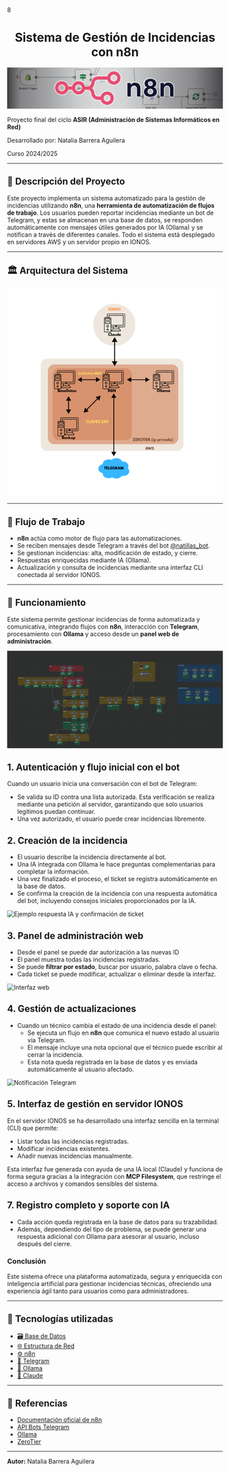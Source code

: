 8<div align="center">
  <h1>Sistema de Gestión de Incidencias con n8n</h1>
</div>

<p align="center">
  <img src="img/n8n.jpg" alt="n8n" />
</p>


Proyecto final del ciclo **ASIR (Administración de Sistemas Informáticos en Red)**

Desarrollado por: Natalia Barrera Aguilera

Curso 2024/2025


---

## 📁 Descripción del Proyecto

Este proyecto implementa un sistema automatizado para la gestión de incidencias utilizando **n8n**, una **herramienta de automatización de flujos de trabajo**. Los usuarios pueden reportar incidencias mediante un bot de Telegram, y estas se almacenan en una base de datos, se responden automáticamente con mensajes útiles generados por IA (Ollama) y se notifican a través de diferentes canales. Todo el sistema está desplegado en servidores AWS y un servidor propio en IONOS.

---

## 🏛️ Arquitectura del Sistema

<p align="center">
  <img src="img/estructuraRed.png" alt="Esquema de red">
</p>


---

## 📅 Flujo de Trabajo

- **n8n** actúa como motor de flujo para las automatizaciones.
- Se reciben mensajes desde Telegram a través del bot [@natillas_bot](http://t.me/natillas_bot).
- Se gestionan incidencias: alta, modificación de estado, y cierre.
- Respuestas enriquecidas mediante IA (Ollama).
- Actualización y consulta de incidencias mediante una interfaz CLI conectada al servidor IONOS.

---

## 📄 Funcionamiento

Este sistema permite gestionar incidencias de forma automatizada y comunicativa, integrando flujos con **n8n**, interacción con **Telegram**, procesamiento con **Ollama** y acceso desde un **panel web de administración**.


![esquemaN8N](img/estructuraN8N.png)

## 1. Autenticación y flujo inicial con el bot

Cuando un usuario inicia una conversación con el bot de Telegram:

- Se valida su ID contra una lista autorizada. Esta verificación se realiza mediante una petición al servidor, garantizando que solo usuarios legítimos puedan continuar.
- Una vez autorizado, el usuario puede crear incidencias libremente.

## 2. Creación de la incidencia

- El usuario describe la incidencia directamente al bot.
- Una IA integrada con Ollama le hace preguntas complementarias para completar la información.
- Una vez finalizado el proceso, el ticket se registra automáticamente en la base de datos.
- Se confirma la creación de la incidencia con una respuesta automática del bot, incluyendo consejos iniciales proporcionados por la IA.

![Ejemplo respuesta IA y confirmación de ticket](WhatsApp%20Image%202025-06-02%20at%2013.44.24%20(2).jpeg)

## 3. Panel de administración web
- Desde el panel se puede dar autorización a las nuevas ID
- El panel muestra todas las incidencias registradas.
- Se puede **filtrar por estado**, buscar por usuario, palabra clave o fecha.
- Cada ticket se puede modificar, actualizar o eliminar desde la interfaz.

![Interfaz web](interfaz%20(1).PNG)

## 4. Gestión de actualizaciones

- Cuando un técnico cambia el estado de una incidencia desde el panel:
  - Se ejecuta un flujo en **n8n** que comunica el nuevo estado al usuario vía Telegram.
  - El mensaje incluye una nota opcional que el técnico puede escribir al cerrar la incidencia.
  - Esta nota queda registrada en la base de datos y es enviada automáticamente al usuario afectado.

![Notificación Telegram](WhatsApp%20Image%202025-06-02%20at%2013.48.13%20(1).jpeg)


## 5. Interfaz de gestión en servidor IONOS

En el servidor IONOS se ha desarrollado una interfaz sencilla en la terminal (CLI) que permite:

- Listar todas las incidencias registradas.
- Modificar incidencias existentes.
- Añadir nuevas incidencias manualmente.

Esta interfaz fue generada con ayuda de una IA local (Claude) y funciona de forma segura gracias a la integración con **MCP Filesystem**, que restringe el acceso a archivos y comandos sensibles del sistema.

## 7. Registro completo y soporte con IA

- Cada acción queda registrada en la base de datos para su trazabilidad.
- Además, dependiendo del tipo de problema, se puede generar una respuesta adicional con Ollama para asesorar al usuario, incluso después del cierre.




### Conclusión

Este sistema ofrece una plataforma automatizada, segura y enriquecida con inteligencia artificial para gestionar incidencias técnicas, ofreciendo una experiencia ágil tanto para usuarios como para administradores.


---

## 🔧 Tecnologías utilizadas


- [🗃️ Base de Datos](BaseDatos.md)
- [🌐 Estructura de Red](estructura_red.md)
- [⚙️ n8n](n8n.md)
- [💬 Telegram](telegram.md)
- [🧠 Ollama](ollama.md)
- [🤖 Claude](claude.md)

---


## 📖 Referencias

* [Documentación oficial de n8n](https://docs.n8n.io/)
* [API Bots Telegram](https://core.telegram.org/bots/api)
* [Ollama](https://ollama.com/)
* [ZeroTier](https://www.zerotier.com/)

---

**Autor:** Natalia Barrera Aguilera
